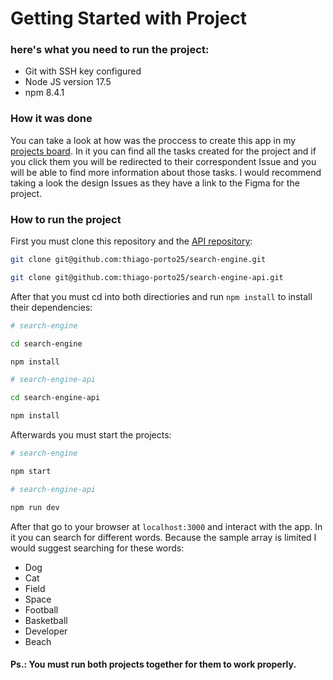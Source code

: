 # Getting Started with Project

### here's what you need to run the project:

- Git with SSH key configured
- Node JS version 17.5
- npm 8.4.1


### How it was done
You can take a look at how was the proccess to create this app in my [projects board](https://github.com/thiago-porto25/search-engine/projects/1). In it you can find all the tasks created for the project and if you click them you will be redirected to their correspondent Issue and you will be able to find more information about those tasks. I would recommend taking a look the design Issues as they have a link to the Figma for the project.


### How to run the project

First you must clone this repository and the [API repository](https://github.com/thiago-porto25/search-engine-api):
```bash
git clone git@github.com:thiago-porto25/search-engine.git

git clone git@github.com:thiago-porto25/search-engine-api.git
```

After that you must cd into both directiories and run `npm install` to install their dependencies:

```bash
# search-engine

cd search-engine

npm install
```

```bash
# search-engine-api

cd search-engine-api

npm install
```

Afterwards you must start the projects:

```bash
# search-engine

npm start
```

```bash
# search-engine-api

npm run dev
```

After that go to your browser at `localhost:3000` and interact with the app. In it you can search for different words. Because the sample array is limited I would suggest searching for these words:

- Dog
- Cat
- Field
- Space
- Football
- Basketball
- Developer
- Beach

#### Ps.: You must run both projects together for them to work properly.
